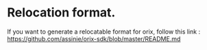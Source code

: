 # Relocation format.

If you want to generate a relocatable format for orix, follow this link : https://github.com/assinie/orix-sdk/blob/master/README.md

